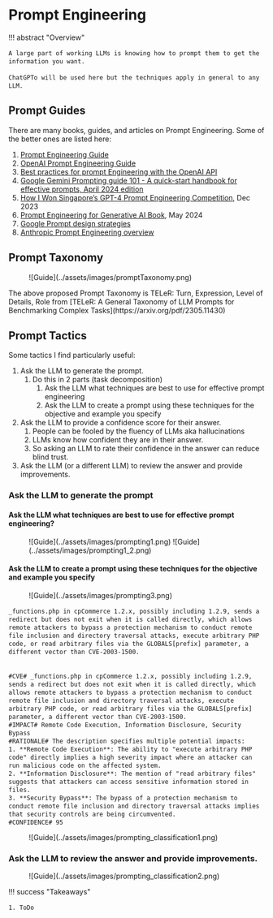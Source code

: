 # Prompt Engineering

!!! abstract "Overview"

    A large part of working LLMs is knowing how to prompt them to get the information you want.

    ChatGPTo will be used here but the techniques apply in general to any LLM.


## Prompt Guides
There are many books, guides, and articles on Prompt Engineering. Some of the better ones are listed here:

1. [Prompt Engineering Guide](https://www.promptingguide.ai/) 
1. [OpenAI Prompt Engineering Guide](https://platform.openai.com/docs/guides/prompt-engineering) 
2. [Best practices for prompt Engineering with the OpenAI API](https://help.openai.com/en/articles/6654000-best-practices-for-prompt-engineering-with-the-openai-api)
3. [Google Gemini Prompting guide 101 - A quick-start handbook for effective prompts, April 2024 edition](https://services.google.com/fh/files/misc/gemini-for-google-workspace-prompting-guide-101.pdf)
4. [How I Won Singapore’s GPT-4 Prompt Engineering Competition](https://towardsdatascience.com/how-i-won-singapores-gpt-4-prompt-engineering-competition-34c195a93d41), Dec 2023
5. [Prompt Engineering for Generative AI Book](https://www.oreilly.com/library/view/prompt-engineering-for/9781098153427/), May 2024
6. [Google Prompt design strategies](https://ai.google.dev/gemini-api/docs/prompting-strategies) 
7. [Anthropic Prompt Engineering overview](https://docs.anthropic.com/en/docs/build-with-claude/prompt-engineering/overview) 


## Prompt Taxonomy
<figure markdown>
![Guide](../assets/images/promptTaxonomy.png)
</figure>
The above proposed Prompt Taxonomy is TELeR: Turn, Expression, Level of Details, Role from  [TELeR: A General Taxonomy of LLM Prompts for Benchmarking Complex Tasks](https://arxiv.org/pdf/2305.11430)


## Prompt Tactics

Some tactics I find particularly useful:

1. Ask the LLM to generate the prompt.
      1. Do this in 2 parts (task decomposition)
         1. Ask the LLM what techniques are best to use for effective prompt engineering
         2. Ask the LLM to create a prompt using these techniques for the objective and example you specify
3. Ask the LLM to provide a confidence score for their answer. 
      1. People can be fooled by the fluency of LLMs aka hallucinations 
      2. LLMs know how confident they are in their answer.
      3. So asking an LLM to rate their confidence in the answer can reduce blind trust.
4. Ask the LLM (or a different LLM) to review the answer and provide improvements.


### Ask the LLM to generate the prompt

#### Ask the LLM what techniques are best to use for effective prompt engineering?


<figure markdown>
![Guide](../assets/images/prompting1.png)
![Guide](../assets/images/prompting1_2.png)
</figure>


#### Ask the LLM to create a prompt using these techniques for the objective and example you specify

<figure markdown>
![Guide](../assets/images/prompting3.png)
</figure>




````
_functions.php in cpCommerce 1.2.x, possibly including 1.2.9, sends a redirect but does not exit when it is called directly, which allows remote attackers to bypass a protection mechanism to conduct remote file inclusion and directory traversal attacks, execute arbitrary PHP code, or read arbitrary files via the GLOBALS[prefix] parameter, a different vector than CVE-2003-1500.


#CVE# _functions.php in cpCommerce 1.2.x, possibly including 1.2.9, sends a redirect but does not exit when it is called directly, which allows remote attackers to bypass a protection mechanism to conduct remote file inclusion and directory traversal attacks, execute arbitrary PHP code, or read arbitrary files via the GLOBALS[prefix] parameter, a different vector than CVE-2003-1500.
#IMPACT# Remote Code Execution, Information Disclosure, Security Bypass
#RATIONALE# The description specifies multiple potential impacts:
1. **Remote Code Execution**: The ability to "execute arbitrary PHP code" directly implies a high severity impact where an attacker can run malicious code on the affected system.
2. **Information Disclosure**: The mention of "read arbitrary files" suggests that attackers can access sensitive information stored in files.
3. **Security Bypass**: The bypass of a protection mechanism to conduct remote file inclusion and directory traversal attacks implies that security controls are being circumvented.
#CONFIDENCE# 95
````



<figure markdown>
![Guide](../assets/images/prompting_classification1.png)
</figure>

### Ask the LLM to review the answer and provide improvements.
<figure markdown>
![Guide](../assets/images/prompting_classification2.png)
</figure>


  
!!! success "Takeaways" 

    1. ToDo
  
